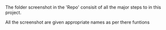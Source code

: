 The folder screenshot in the 'Repo' consisit of all the major steps to in this project. 
 
 All the screenshot are given appropriate names as per there funtions
